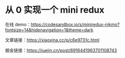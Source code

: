 # 从 0 实现一个 mini redux

在线 demo：https://codesandbox.io/s/miniredux-njkmo?fontsize=14&hidenavigation=1&theme=dark

文章链接：https://xiaoxina.cc/p/c6e9731c.html

掘金链接：https://juejin.cn/post/6916441963701108743
